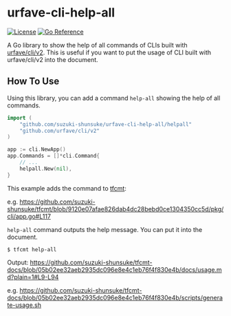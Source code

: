 # urfave-cli-help-all

[![License](http://img.shields.io/badge/license-mit-blue.svg?style=flat-square)](https://raw.githubusercontent.com/suzuki-shunsuke/urfave-cli-help-all/main/LICENSE) [![Go Reference](https://pkg.go.dev/badge/github.com/suzuki-shunsuke/urfave-cli-help-all.svg)](https://pkg.go.dev/github.com/suzuki-shunsuke/urfave-cli-help-all/helpall)

A Go library to show the help of all commands of CLIs built with [urfave/cli/v2](https://pkg.go.dev/github.com/urfave/cli/v2).
This is useful if you want to put the usage of CLI built with urfave/cli/v2 into the document.

## How To Use

Using this library, you can add a command `help-all` showing the help of all commands.

```go
import (
	"github.com/suzuki-shunsuke/urfave-cli-help-all/helpall"
	"github.com/urfave/cli/v2"
)

app := cli.NewApp()
app.Commands = []*cli.Command{
	// ...
	helpall.New(nil),
}
```

This example adds the command to [tfcmt](https://github.com/suzuki-shunsuke/tfcmt):

e.g. https://github.com/suzuki-shunsuke/tfcmt/blob/9120e07afae826dab4dc28bebd0ce1304350cc5d/pkg/cli/app.go#L117

`help-all` command outputs the help message.
You can put it into the document.

```console
$ tfcmt help-all
```

Output: https://github.com/suzuki-shunsuke/tfcmt-docs/blob/05b02ee32aeb2935dc096e8e4c1eb76f4f830e4b/docs/usage.md?plain=1#L9-L94

e.g. https://github.com/suzuki-shunsuke/tfcmt-docs/blob/05b02ee32aeb2935dc096e8e4c1eb76f4f830e4b/scripts/generate-usage.sh
